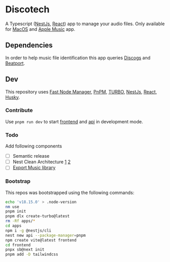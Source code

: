 # Discotech

A Typescript ([NestJs](https://nestjs.com/), [React](https://fr.reactjs.org/)) app to manage your audio files.
Only available for [MacOS](https://www.apple.com/macos/) and [Apple Music](https://www.apple.com/apple-music/) app.

## Dependencies

In order to help music file identification this app queries [Discogs](https://www.discogs.com/) and
[Beatport](https://www.beatport.com/).

## Dev

This repository uses [Fast Node Manager](https://github.com/Schniz/fnm), [PnPM](https://pnpm.io/fr/),
[TURBO](https://turbo.build/), [NestJs](https://nestjs.com/), [React](https://fr.reactjs.org/),
[Husky](https://github.com/typicode/husky).

### Contribute

Use `pnpm run dev` to start [frontend](apps/frontend/) and [api](apps/api/) in development mode.

### Todo

Add following components

- [ ] Semantic release
- [ ] Nest Clean Architecture [1](https://github.com/royib/clean-architecture-nestJS) [2](https://github.com/jonathanPretre/clean-architecture-nestjs/tree/master/server)
- [ ] [Export Music library](https://community.roonlabs.com/t/applescript-to-export-music-app-xml-nightly/102750)

### Bootstrap

This repos was bootstrapped using the following commands:

```bash
echo 'v18.15.0' > .node-version
nm use
pnpm init
pnpm dlx create-turbo@latest
rm -Rf apps/*
cd apps
npm i -g @nestjs/cli
nest new api --package-manager=pnpm
npm create vite@latest frontend
cd frontend 
pnpx sb@next init 
pnpm add -D tailwindcss
```
